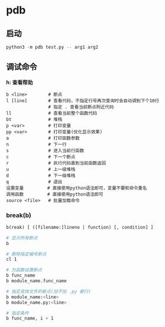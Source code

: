 
# pdb

## 启动

```python
python3 -m pdb test.py -- arg1 arg2
```

## 调试命令

<!-- markdownlint-disable-next-line no-emphasis-as-heading -->
**h: 查看帮助**

```pdb
b <line>        # 断点
l [line]        # 查看代码，不指定行号再次查询时会自动调到下个10行
                # 指定 . 查看当前断点附近代码
ll              # 查看当前整个函数代码
bt              # 堆栈
p <var>         # 打印变量
pp <var>        # 打印变量(优化显示效果)
a               # 打印函数参数
n               # 下一行
s               # 进入当前行函数
c               # 下一个断点
r               # 执行代码直到当前函数返回
u               # 上一级堆栈
d               # 下一级堆栈
q               # 退出
设置变量         # 直接使用python语法即可，变量不要和命令重名
调用函数         # 直接使用python语法即可
source <file>   # 批量加载命令
```

### break(b)

```txt
b(reak) [ ([filename:]lineno | function) [, condition] ]
```

```sh
# 显示所有断点
b

# 删除指定编号断点
cl 1

# 为函数设置断点
b func_name
b module_name.func_name

# 指定具体文件的断点(加不加 .py 都行)
b module_name:<line>
b module_name.py:<line>

# 指定条件
b func_name, i > 1
```

